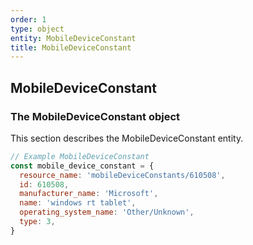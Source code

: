```yaml
---
order: 1
type: object
entity: MobileDeviceConstant
title: MobileDeviceConstant
---
```


## MobileDeviceConstant

### The MobileDeviceConstant object

This section describes the MobileDeviceConstant entity.

```javascript
// Example MobileDeviceConstant
const mobile_device_constant = {
  resource_name: 'mobileDeviceConstants/610508',
  id: 610508,
  manufacturer_name: 'Microsoft',
  name: 'windows rt tablet',
  operating_system_name: 'Other/Unknown',
  type: 3,
}
```
